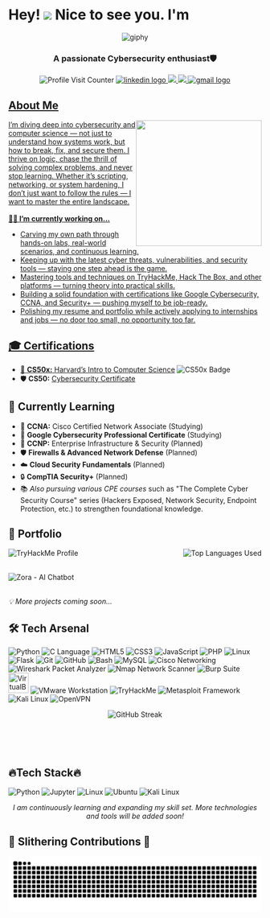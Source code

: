  <h1> Hey! <img src="https://github.com/HameesNisar/HameesNisar/assets/164525130/138f85a4-b81d-4c5b-8ad3-91d47dc78ce3" width="30"/>  Nice to see you. I'm </h1>

<p align="center">
  <img src="https://github.com/HameesNisar/HameesNisar/assets/164525130/a975f04b-70f9-4be5-bdf9-eb693502fd7d" alt="giphy">
</p>

<h3 align="center">A passionate Cybersecurity enthusiast🛡</h3>

<p align="center">
  <img src="https://komarev.com/ghpvc/?username=HameesNisar" alt="Profile Visit Counter">
  <a href="https://www.linkedin.com/in/hamees-nisar-bb49072b5/">
    <img src="https://img.shields.io/static/v1?message=LinkedIn&logo=linkedin&label=&color=0077B5&logoColor=white&labelColor=&style=for-the-badge" height="20" alt="linkedin logo">
  </a>
  <a href="https://t.me/ChripPine">
    <img src="https://img.shields.io/static/v1?message=Telegram&logo=telegram&label=&color=0077B5&logoColor=white&labelColor=&style=for-the-badge%22%20height=%2135%22%20alt=%22telegram%20logo">
  </a>
  <a href="https://x.com/NerdyPineChrip">
    <img src="https://img.shields.io/static/v1?message=Profile&logo=X&label=&color=0077B5&logoColor=black&labelColor=&style=for-the-badge%22%20height=%2235%22%20alt=%22x%20logo">
  </a>
  <a href="mailto:hameesnisar1@gmail.com">
    <img src="https://img.shields.io/static/v1?message=Gmail&logo=gmail&label=&color=D14836&logoColor=white&labelColor=&style=for-the-badge" height="20" alt="gmail logo">
</p>

## About Me
<img align="right" width="250" height = "250" src="https://github.com/HameesNisar/HameesNisar/assets/164525130/22fe2423-0883-49e4-b886-084b9c711310"/>
I’m diving deep into cybersecurity and computer science — not just to understand how systems work, but how to break, fix, and secure them. I thrive on logic, chase the thrill of solving complex problems, and never stop learning. Whether it’s scripting, networking, or system hardening, I don’t just want to follow the rules — I want to master the entire landscape.<br>

<br>
<strong>👨‍💻 I’m currently working on...</strong>
<br>
<ul>
  <li>Carving my own path through hands-on labs, real-world scenarios, and continuous learning.</li>
  <li>Keeping up with the latest cyber threats, vulnerabilities, and security tools — staying one step ahead is the game.</li>
  <li>Mastering tools and techniques on TryHackMe, Hack The Box, and other platforms — turning theory into practical skills.</li>
  <li>Building a solid foundation with certifications like Google Cybersecurity, CCNA, and Security+ — pushing myself to be job-ready.</li>
  <li>Polishing my resume and portfolio while actively applying to internships and jobs — no door too small, no opportunity too far.</li>
</ul>

<h2>🎓 <strong>Certifications</strong></h2>
<ul>
  <li>📘 <strong>CS50x:</strong> <a href="https://certificates.cs50.io/f2175dde-2ed6-4624-8818-26e25dcc5a0e.png?size=A4" target="_blank">Harvard’s Intro to Computer Science</a>
    <img src="https://cs50.ai/static/img/ddb50.gif" width="20" alt="CS50x Badge" />
  </li>
  <li>🛡️ <strong>CS50:</strong> <a href="https://certificates.cs50.io/faaacf3e-18bc-4fc9-bfbc-f8cabc3054f0.png?size=A4" target="_blank">Cybersecurity Certificate</a></li>
</ul>

<h2>🌱 Currently Learning</h2>
<ul>
  <li>📡 <strong>CCNA:</strong> Cisco Certified Network Associate (Studying)</li>
  <li>🧠 <strong>Google Cybersecurity Professional Certificate</strong> (Studying)</li>
  <li>🚀 <strong>CCNP:</strong> Enterprise Infrastructure & Security (Planned)</li>
  <li>🛡️ <strong>Firewalls & Advanced Network Defense</strong> (Planned)</li>
  <li>☁️ <strong>Cloud Security Fundamentals</strong> (Planned)</li>
  <li>🔒 <strong>CompTIA Security+</strong> (Planned)</li>
  <li>📚 <em>Also pursuing various CPE courses</em> such as "The Complete Cyber Security Course" series (Hackers Exposed, Network Security, Endpoint Protection, etc.) to strengthen foundational knowledge.</li>
</ul>

<!-- Portfolio Section -->
<h2>🚀 Portfolio</h2>
<p align="left">
  <a href="https://tryhackme.com/p/HameesNisar" target="_blank" style="text-decoration: none;">
    <img align="left" src="https://img.shields.io/badge/TryHackMe-%20Cybersecurity%20Labs-red?style=for-the-badge&logo=tryhackme" alt="TryHackMe Profile">
  </a>
  <img align="right" src="https://github-readme-stats.vercel.app/api/top-langs/?username=HameesNisar&layout=compact&langs_count=10&theme=radical" alt="Top Languages Used" />
</p>
<br><br>
<p align="left">
  <a href="https://github.com/HameesNisar/zora-chatbot" target="_blank" style="text-decoration: none;">
    <img align="left" src="https://img.shields.io/badge/Zora-%20AI%20Chatbot-blueviolet?style=for-the-badge&logo=github" alt="Zora - AI Chatbot">
  </a>
</p>
<br><br>
<p align="left">
  <em>💡 More projects coming soon...</em>
</p>

<!-- Tech Arsenal Section -->
<h2>🛠️ Tech Arsenal</h2>
<p align="left">
  <!-- Python -->
  <img src="https://cdn.jsdelivr.net/gh/devicons/devicon/icons/python/python-original.svg" title="Python" width="40" />

  <!-- C -->
  <img src="https://cdn.jsdelivr.net/gh/devicons/devicon/icons/c/c-original.svg" title="C Language" width="40" />

  <!-- HTML5 -->
  <img src="https://cdn.jsdelivr.net/gh/devicons/devicon/icons/html5/html5-original.svg" title="HTML5" width="40" />

  <!-- CSS3 -->
  <img src="https://cdn.jsdelivr.net/gh/devicons/devicon/icons/css3/css3-original.svg" title="CSS3" width="40" />

  <!-- JavaScript -->
  <img src="https://cdn.jsdelivr.net/gh/devicons/devicon/icons/javascript/javascript-original.svg" title="JavaScript" width="40" />

  <!-- PHP -->
  <img src="https://cdn.jsdelivr.net/gh/devicons/devicon/icons/php/php-original.svg" title="PHP" width="40" />

  <!-- Linux -->
  <img src="https://cdn.jsdelivr.net/gh/devicons/devicon/icons/linux/linux-original.svg" title="Linux" width="40" />

  <!-- Flask -->
  <img src="https://cdn.jsdelivr.net/gh/devicons/devicon/icons/flask/flask-original.svg" title="Flask" width="40" />

  <!-- Git -->
  <img src="https://cdn.jsdelivr.net/gh/devicons/devicon/icons/git/git-original.svg" title="Git" width="40" />

  <!-- GitHub -->
  <img src="https://cdn.jsdelivr.net/gh/devicons/devicon/icons/github/github-original.svg" title="GitHub" width="40" />

  <!-- Bash -->
  <img src="https://cdn.jsdelivr.net/gh/devicons/devicon/icons/bash/bash-original.svg" title="Bash" width="40" />

  <!-- MySQL -->
  <img src="https://cdn.jsdelivr.net/gh/devicons/devicon/icons/mysql/mysql-original.svg" title="MySQL" width="40" />

<!-- Networking & Cybersecurity Tools -->

<!-- Cisco -->
<img src="https://upload.wikimedia.org/wikipedia/commons/6/64/Cisco_logo.svg" title="Cisco Networking" width="40" />
<!-- Wireshark -->
<img src="https://www.wireshark.org/assets/icons/wireshark-fin.png" title="Wireshark Packet Analyzer" width="40" />
<!-- Nmap -->
<img src="https://nmap.org/images/nmap-logo-256x256.png" title="Nmap Network Scanner" width="40" />
<!-- Burp Suite -->
<img src="https://portswigger.net/content/images/logos/burp-suite-icon.svg" title="Burp Suite" width="40" />
<!-- VirtualBox -->
<img src="https://www.virtualbox.org/graphics/vbox_logo2_gradient.png" title="VirtualBox VM" width="40" height= "40"  />
<!-- VMware -->
<img src="https://upload.wikimedia.org/wikipedia/commons/5/5a/Vmware_workstation_16_icon.svg" title="VMware Workstation" width="40" />
<!-- TryHackMe -->
<img src="https://assets.tryhackme.com/img/favicon.png" title="TryHackMe" width="40" />
<!-- Metasploit -->
<img src="https://www.kali.org/tools/metasploit-framework/images/metasploit-framework-logo.svg" title="Metasploit Framework" width="40" />
<!-- Kali Linux -->
<img src="https://www.kali.org/images/kali-dragon-icon.svg" title="Kali Linux" width="40" />
<!-- OpenVPN -->
<img src="https://cdn.worldvectorlogo.com/logos/openvpn-2.svg" title="OpenVPN" width="40" />
</p>




<p align="center">
  <img src="https://github-readme-streak-stats.herokuapp.com/?user=HameesNisar&theme=tokyonight" alt="GitHub Streak" />
</p>

<br>
<br>
<br>

## 🔥Tech Stack🔥

<p align="left">
  <img src="https://github.com/HameesNisar/HameesNisar/assets/164525130/66172446-fe6f-48e5-9fbb-94a032f8e190" alt="Python" title="Python" width="48" height="48" />
  <img src="https://github.com/HameesNisar/HameesNisar/assets/164525130/78a4104a-e0f4-49c3-a527-c3e43ca708d5" alt="Jupyter" title="Jupyter" width="48" height="48" />
  <img src="https://github.com/HameesNisar/HameesNisar/assets/164525130/51aa2ba7-ee2f-4110-acde-c61c2206575f.gif" alt="Linux" title="Linux" width="48" height="48" />
  <img src="https://github.com/HameesNisar/HameesNisar/assets/164525130/3f8ef279-7dfd-4fa0-86e4-d2ec49d98ec6" alt="Ubuntu" title="Ubuntu" width="48" height="48" />
  <img src="https://github.com/HameesNisar/HameesNisar/assets/164525130/382632bd-b043-4b0c-a930-52910f50760f" alt="Kali Linux" title="Kali Linux" width="48" height="48" />  
</p>

<p align="center">
  <em>I am continuously learning and expanding my skill set. More technologies and tools will be added soon!</em>
</p>

## 🐍 Slithering Contributions 🐍
<img src="https://raw.githubusercontent.com/HameesNisar/HameesNisar/output/snake.svg" alt="Snake animation" />

